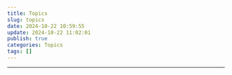 ```yaml
---
title: Topics
slug: topics
date: 2024-10-22 10:59:55
update: 2024-10-22 11:02:01
publish: true
categories: Topics
tags: []
---
```

---
